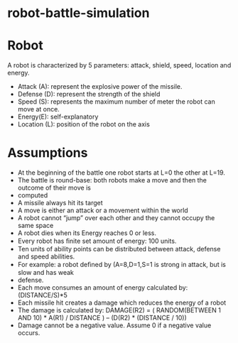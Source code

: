 # robot-battle-simulation

# Robot
A robot is characterized by 5 parameters: attack, shield, speed, location and energy.
- Attack (A): represent the explosive power of the missile.
- Defense (D): represent the strength of the shield
- Speed (S): represents the maximum number of meter the robot can move at once.
- Energy(E): self-explanatory
- Location (L): position of the robot on the axis
# Assumptions
- At the beginning of the battle one robot starts at L=0 the other at L=19.
- The battle is round-base: both robots make a move and then the outcome of their move is
- computed
- A missile always hit its target
- A move is either an attack or a movement within the world
- A robot cannot “jump” over each other and they cannot occupy the same space
- A robot dies when its Energy reaches 0 or less.
- Every robot has ﬁnite set amount of energy: 100 units.
- Ten units of ability points can be distributed between attack, defense and speed abilities.
- For example: a robot deﬁned by (A=8,D=1,S=1 is strong in attack, but is slow and has weak
- defense.
- Each move consumes an amount of energy calculated by: (DISTANCE/S)*5
- Each missile hit creates a damage which reduces the energy of a robot
- The damage is calculated by: DAMAGE(R2) = ( RANDOM(BETWEEN 1 AND 10) * A(R1) /
DISTANCE ) – (D(R2) * (DISTANCE / 10))
- Damage cannot be a negative value. Assume 0 if a negative value occurs.
